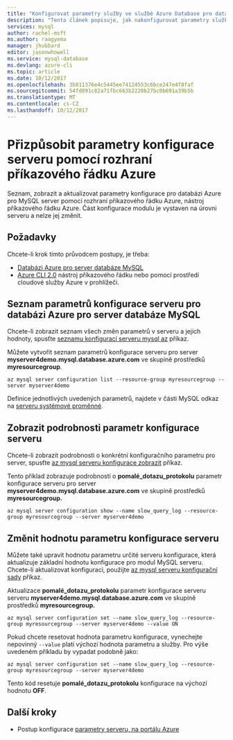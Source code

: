 ```yaml
---
title: "Konfigurovat parametry služby ve službě Azure Database pro databázi MySQL | Microsoft Docs"
description: "Tento článek popisuje, jak nakonfigurovat parametry služby ve službě Azure Database pro databázi MySQL pomocí nástroje příkazového řádku Azure CLI."
services: mysql
author: rachel-msft
ms.author: raagyema
manager: jhubbard
editor: jasonwhowell
ms.service: mysql-database
ms.devlang: azure-cli
ms.topic: article
ms.date: 10/12/2017
ms.openlocfilehash: 3b811376e4c5445ee74124553c6bce247e4f8faf
ms.sourcegitcommit: 54fd091c82a71fbc663b2220b27bc0b691a39b5b
ms.translationtype: MT
ms.contentlocale: cs-CZ
ms.lasthandoff: 10/12/2017
---
```

# <a name="customize-server-configuration-parameters-by-using-azure-cli"></a>Přizpůsobit parametry konfigurace serveru pomocí rozhraní příkazového řádku Azure
Seznam, zobrazit a aktualizovat parametry konfigurace pro databázi Azure pro MySQL server pomocí rozhraní příkazového řádku Azure, nástroj příkazového řádku Azure. Část konfigurace modulu je vystaven na úrovni serveru a nelze jej změnit. 

## <a name="prerequisites"></a>Požadavky
Chcete-li krok tímto průvodcem postupy, je třeba:
- [Databázi Azure pro server databáze MySQL](quickstart-create-mysql-server-database-using-azure-cli.md)
- [Azure CLI 2.0](/cli/azure/install-azure-cli) nástroj příkazového řádku nebo pomocí prostředí cloudové služby Azure v prohlížeči.

## <a name="list-server-configuration-parameters-for-azure-database-for-mysql-server"></a>Seznam parametrů konfigurace serveru pro databázi Azure pro server databáze MySQL
Chcete-li zobrazit seznam všech změn parametrů v serveru a jejich hodnoty, spusťte [seznamu konfigurací serveru mysql az](/cli/azure/mysql/server/configuration#list) příkaz.

Můžete vytvořit seznam parametrů konfigurace serveru pro server **myserver4demo.mysql.database.azure.com** ve skupině prostředků **myresourcegroup**.
```azurecli-interactive
az mysql server configuration list --resource-group myresourcegroup --server myserver4demo
```
Definice jednotlivých uvedených parametrů, najdete v části MySQL odkaz na [serveru systémové proměnné](https://dev.mysql.com/doc/refman/5.7/en/server-system-variables.html).

## <a name="show-server-configuration-parameter-details"></a>Zobrazit podrobnosti parametr konfigurace serveru
Chcete-li zobrazit podrobnosti o konkrétní konfiguračního parametru pro server, spusťte [az mysql serveru konfigurace zobrazit](/cli/azure/mysql/server/configuration#show) příkaz.

Tento příklad zobrazuje podrobnosti o **pomalé\_dotazu\_protokolu** parametr konfigurace serveru pro server **myserver4demo.mysql.database.azure.com** ve skupině prostředků **myresourcegroup.**
```azurecli-interactive
az mysql server configuration show --name slow_query_log --resource-group myresourcegroup --server myserver4demo
```
## <a name="modify-a-server-configuration-parameter-value"></a>Změnit hodnotu parametru konfigurace serveru
Můžete také upravit hodnotu parametru určité serveru konfigurace, která aktualizuje základní hodnotu konfigurace pro modul MySQL serveru. Chcete-li aktualizovat konfiguraci, použijte [az mysql serveru konfigurační sady](/cli/azure/mysql/server/configuration#set) příkaz. 

Aktualizace **pomalé\_dotazu\_protokolu** parametr konfigurace serveru serveru **myserver4demo.mysql.database.azure.com** ve skupině prostředků  **myresourcegroup.**
```azurecli-interactive
az mysql server configuration set --name slow_query_log --resource-group myresourcegroup --server myserver4demo --value ON
```
Pokud chcete resetovat hodnota parametru konfigurace, vynechejte nepovinný `--value` platí výchozí hodnota parametru a služby. Pro výše uvedeném příkladu by vypadat podobně jako:
```azurecli-interactive
az mysql server configuration set --name slow_query_log --resource-group myresourcegroup --server myserver4demo
```
Tento kód resetuje **pomalé\_dotazu\_protokolu** konfigurace na výchozí hodnotu **OFF**. 

## <a name="next-steps"></a>Další kroky
- Postup konfigurace [parametry serveru, na portálu Azure](howto-server-parameters.md)
